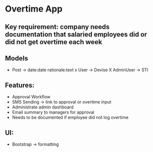# Overtime App

## Key requirement: company needs documentation that salaried employees did or did not get overtime each week

## Models
- Post -> date:date rationale:text
x User -> Devise
X AdminUser -> STI

## Features:
- Approval Workflow
- SMS Sending -> link to approval or overtime input
- Administrate admin dashboard
- Email summary to managers for approval
- Needs to be documented if employee did not log overtime

## UI:
- Bootstrap -> formatting